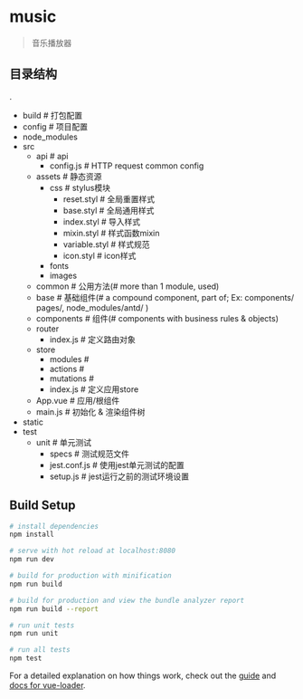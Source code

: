 # music

> 音乐播放器

## 目录结构
.
- build                 # 打包配置
- config                # 项目配置
- node_modules      
- src         
  - api                 # api  
    - config.js         # HTTP request common config
  - assets              # 静态资源 
    - css               # stylus模块
      - reset.styl      # 全局重置样式
      - base.styl       # 全局通用样式
      - index.styl      # 导入样式
      - mixin.styl      # 样式函数mixin
      - variable.styl   # 样式规范
      - icon.styl       # icon样式
    - fonts
    - images 
  - common              # 公用方法(# more than 1 module, used)
  - base                # 基础组件(# a compound component, part of; Ex: components/ pages/, node_modules/antd/ )
  - components          # 组件(# components with business rules & objects)
  - router              
    - index.js          # 定义路由对象
  - store         
    - modules           # 
    - actions           # 
    - mutations         #
    - index.js          # 定义应用store
  - App.vue             # 应用/根组件
  - main.js             # 初始化 & 渲染组件树
- static
- test 
  - unit                # 单元测试
    - specs             # 测试规范文件
    - jest.conf.js      # 使用jest单元测试的配置
    - setup.js          # jest运行之前的测试环境设置

## Build Setup

``` bash
# install dependencies
npm install

# serve with hot reload at localhost:8080
npm run dev

# build for production with minification
npm run build

# build for production and view the bundle analyzer report
npm run build --report

# run unit tests
npm run unit

# run all tests
npm test
```

For a detailed explanation on how things work, check out the [guide](http://vuejs-templates.github.io/webpack/) and [docs for vue-loader](http://vuejs.github.io/vue-loader).
